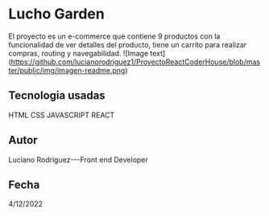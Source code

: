 # Lucho Garden
El proyecto es un e-commerce que contiene 9 productos con la funcionalidad de ver detalles del producto, tiene un carrito para realizar compras, routing y navegabilidad.
![Image text] (https://github.com/lucianorodriguez1/ProyectoReactCoderHouse/blob/master/public/img/imagen-readme.png)



## Tecnologia usadas
HTML 
CSS
JAVASCRIPT
REACT



## Autor
Luciano Rodriguez---Front end Developer



## Fecha
4/12/2022
